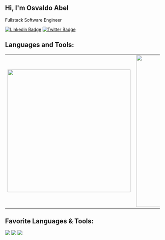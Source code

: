 ## Hi, I'm Osvaldo Abel

Fullstack Software Engineer

[![Linkedin Badge](https://img.shields.io/badge/-LinkedIn-blue?style=for-the-badge&logo=Linkedin&logoColor=white)](https://www.linkedin.com/in/osvaldo-abel-1767112b//)
[![Twitter Badge](https://img.shields.io/badge/-Twitter-yellowgreen?style=for-the-badge&logo=Twitter&logoColor=white)](https://twitter.com/osvalldo_abel)

## Languages and Tools:

<center>
<table>
    <tr>
        <td><img width="400px" align="left" src="https://github-readme-stats.vercel.app/api/top-langs/?username=osvaldoabel&hide=HTML,%20javascript,php&layout=compact&theme=buefy" /></td>
        <td><img width="495px" align="left" src="https://github-readme-stats.vercel.app/api?username=osvaldoabel&theme=buefy"/></td>
    </tr>   
</table>
</center>  

## Favorite Languages & Tools:

![](https://img.shields.io/badge/Tools-GO-informational?style=flat-square&logo=go&color=336791&logoColor=2496ED)
![](https://img.shields.io/badge/Tools-PostgreSQL-informational?style=flat-square&logo=postgresql&color=336791&logoColor=2496ED)
![](https://img.shields.io/badge/Tools-Mongo-informational?style=flat-square&logo=mongodb&color=336791&logoColor=2496ED)
